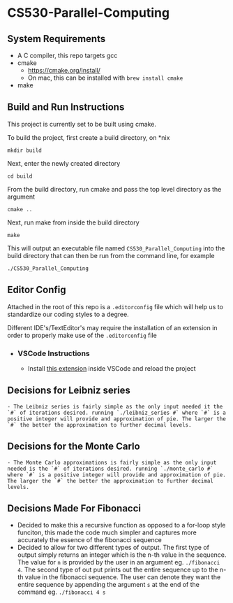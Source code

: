 # CS530-Parallel-Computing

## System Requirements

  * A C compiler, this repo targets gcc
  * cmake
    * https://cmake.org/install/
    * On mac, this can be installed with `brew install cmake`
  * make

## Build and Run Instructions

This project is currently set to be built using cmake.

To build the project, first create a build directory, on *nix

`mkdir build`

Next, enter the newly created directory 

`cd build`

From the build directory, run cmake and pass the top level directory as the argument

`cmake ..`

Next, run make from inside the build directory

`make`

This will output an executable file named `CS530_Parallel_Computing` into the build directory that can then be run 
from the command line, for example

`./CS530_Parallel_Computing`


## Editor Config
Attached in the root of this repo is a `.editorconfig` file which will help us to standardize our coding styles to a degree.

Different IDE's/TextEditor's may require the installation of an extension in order to properly make use of the `.editorconfig` file

- ### VSCode Instructions
    - Install [this extension](https://marketplace.visualstudio.com/items?itemName=EditorConfig.EditorConfig) inside VSCode and reload the project
    
## Decisions for Leibniz series
    - The Leibniz series is fairly simple as the only input needed it the `#` of iterations desired. running `./leibniz_series #` where `#` is a positive integer will provide and approximation of pie. The larger the `#` the better the approximation to further decimal levels.


## Decisions for the Monte Carlo
    - The Monte Carlo approximations is fairly simple as the only input needed is the `#` of iterations desired. running `./monte_carlo #` where `#` is a positive integer will provide and approximation of pie. The larger the `#` the better the approximation to further decimal levels.

## Decisions Made For Fibonacci
- Decided to make this a recursive function as opposed to a for-loop style funciton, this made the code much simpler and captures more accurately the essence of the fibonacci sequence
- Decided to allow for two different types of output. The first type of output simply returns an integer which is the n-th value in the sequence. The value for `n` is provided by the user in an argument eg. `./fibonacci 4`. The second type of out put prints out the entire sequence up to the n-th value in the fibonacci sequence. The user can denote they want the entire sequence by appending the argument `s` at the end of the command eg. `./fibonacci 4 s`

